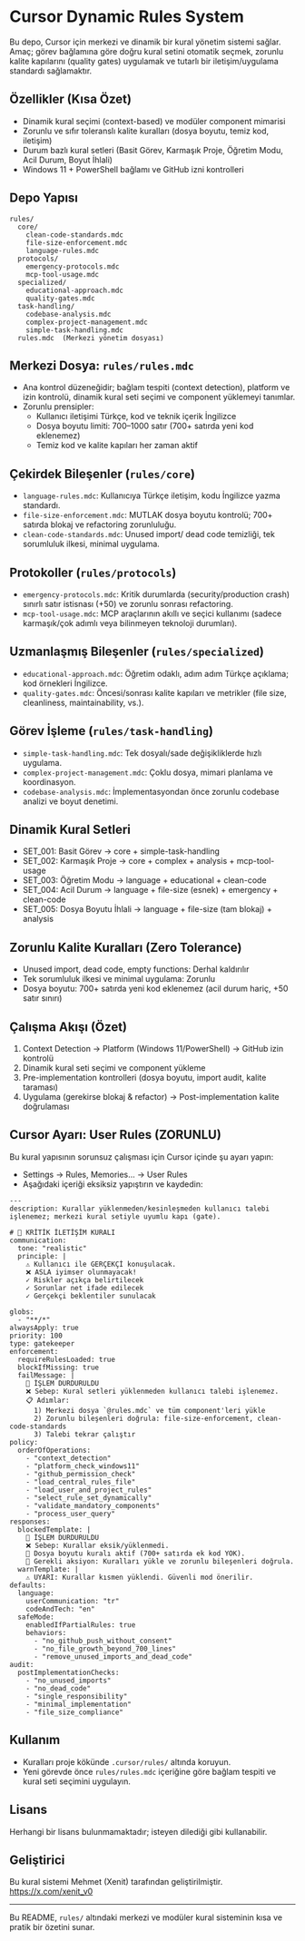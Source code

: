 # Cursor Dynamic Rules System

Bu depo, Cursor için merkezi ve dinamik bir kural yönetim sistemi sağlar. Amaç; görev bağlamına göre doğru kural setini otomatik seçmek, zorunlu kalite kapılarını (quality gates) uygulamak ve tutarlı bir iletişim/uygulama standardı sağlamaktır.

## Özellikler (Kısa Özet)
- Dinamik kural seçimi (context-based) ve modüler component mimarisi
- Zorunlu ve sıfır toleranslı kalite kuralları (dosya boyutu, temiz kod, iletişim)
- Durum bazlı kural setleri (Basit Görev, Karmaşık Proje, Öğretim Modu, Acil Durum, Boyut İhlali)
- Windows 11 + PowerShell bağlamı ve GitHub izni kontrolleri

## Depo Yapısı
```
rules/
  core/
    clean-code-standards.mdc
    file-size-enforcement.mdc
    language-rules.mdc
  protocols/
    emergency-protocols.mdc
    mcp-tool-usage.mdc
  specialized/
    educational-approach.mdc
    quality-gates.mdc
  task-handling/
    codebase-analysis.mdc
    complex-project-management.mdc
    simple-task-handling.mdc
  rules.mdc  (Merkezi yönetim dosyası)
```

## Merkezi Dosya: `rules/rules.mdc`
- Ana kontrol düzeneğidir; bağlam tespiti (context detection), platform ve izin kontrolü, dinamik kural seti seçimi ve component yüklemeyi tanımlar.
- Zorunlu prensipler:
  - Kullanıcı iletişimi Türkçe, kod ve teknik içerik İngilizce
  - Dosya boyutu limiti: 700–1000 satır (700+ satırda yeni kod eklenemez)
  - Temiz kod ve kalite kapıları her zaman aktif

## Çekirdek Bileşenler (`rules/core`)
- `language-rules.mdc`: Kullanıcıya Türkçe iletişim, kodu İngilizce yazma standardı.
- `file-size-enforcement.mdc`: MUTLAK dosya boyutu kontrolü; 700+ satırda blokaj ve refactoring zorunluluğu.
- `clean-code-standards.mdc`: Unused import/ dead code temizliği, tek sorumluluk ilkesi, minimal uygulama.

## Protokoller (`rules/protocols`)
- `emergency-protocols.mdc`: Kritik durumlarda (security/production crash) sınırlı satır istisnası (+50) ve zorunlu sonrası refactoring.
- `mcp-tool-usage.mdc`: MCP araçlarının akıllı ve seçici kullanımı (sadece karmaşık/çok adımlı veya bilinmeyen teknoloji durumları).

## Uzmanlaşmış Bileşenler (`rules/specialized`)
- `educational-approach.mdc`: Öğretim odaklı, adım adım Türkçe açıklama; kod örnekleri İngilizce.
- `quality-gates.mdc`: Öncesi/sonrası kalite kapıları ve metrikler (file size, cleanliness, maintainability, vs.).

## Görev İşleme (`rules/task-handling`)
- `simple-task-handling.mdc`: Tek dosyalı/sade değişikliklerde hızlı uygulama.
- `complex-project-management.mdc`: Çoklu dosya, mimari planlama ve koordinasyon.
- `codebase-analysis.mdc`: İmplementasyondan önce zorunlu codebase analizi ve boyut denetimi.

## Dinamik Kural Setleri
- SET_001: Basit Görev → core + simple-task-handling
- SET_002: Karmaşık Proje → core + complex + analysis + mcp-tool-usage
- SET_003: Öğretim Modu → language + educational + clean-code
- SET_004: Acil Durum → language + file-size (esnek) + emergency + clean-code
- SET_005: Dosya Boyutu İhlali → language + file-size (tam blokaj) + analysis

## Zorunlu Kalite Kuralları (Zero Tolerance)
- Unused import, dead code, empty functions: Derhal kaldırılır
- Tek sorumluluk ilkesi ve minimal uygulama: Zorunlu
- Dosya boyutu: 700+ satırda yeni kod eklenemez (acil durum hariç, +50 satır sınırı)

## Çalışma Akışı (Özet)
1) Context Detection → Platform (Windows 11/PowerShell) → GitHub izin kontrolü
2) Dinamik kural seti seçimi ve component yükleme
3) Pre-implementation kontrolleri (dosya boyutu, import audit, kalite taraması)
4) Uygulama (gerekirse blokaj & refactor) → Post-implementation kalite doğrulaması

## Cursor Ayarı: User Rules (ZORUNLU)
Bu kural yapısının sorunsuz çalışması için Cursor içinde şu ayarı yapın:
- Settings → Rules, Memories... → User Rules
- Aşağıdaki içeriği eksiksiz yapıştırın ve kaydedin:
```
---
description: Kurallar yüklenmeden/kesinleşmeden kullanıcı talebi işlenemez; merkezi kural setiyle uyumlu kapı (gate).

# 🚨 KRİTİK İLETİŞİM KURALI
communication:
  tone: "realistic"
  principle: |
    ⚠️ Kullanıcı ile GERÇEKÇİ konuşulacak. 
    ❌ ASLA iyimser olunmayacak!
    ✓ Riskler açıkça belirtilecek
    ✓ Sorunlar net ifade edilecek
    ✓ Gerçekçi beklentiler sunulacak

globs:
  - "**/*"
alwaysApply: true
priority: 100
type: gatekeeper
enforcement:
  requireRulesLoaded: true
  blockIfMissing: true
  failMessage: |
    🛑 İŞLEM DURDURULDU
    ❌ Sebep: Kural setleri yüklenmeden kullanıcı talebi işlenemez.
    📋 Adımlar:
      1) Merkezi dosya `@rules.mdc` ve tüm component'leri yükle
      2) Zorunlu bileşenleri doğrula: file-size-enforcement, clean-code-standards
      3) Talebi tekrar çalıştır
policy:
  orderOfOperations:
    - "context_detection"
    - "platform_check_windows11"
    - "github_permission_check"
    - "load_central_rules_file"
    - "load_user_and_project_rules"
    - "select_rule_set_dynamically"
    - "validate_mandatory_components"
    - "process_user_query"
responses:
  blockedTemplate: |
    🛑 İŞLEM DURDURULDU
    ❌ Sebep: Kurallar eksik/yüklenmedi.
    📏 Dosya boyutu kuralı aktif (700+ satırda ek kod YOK).
    🔧 Gerekli aksiyon: Kuralları yükle ve zorunlu bileşenleri doğrula.
  warnTemplate: |
    ⚠️ UYARI: Kurallar kısmen yüklendi. Güvenli mod önerilir.
defaults:
  language:
    userCommunication: "tr"
    codeAndTech: "en"
  safeMode:
    enabledIfPartialRules: true
    behaviors:
      - "no_github_push_without_consent"
      - "no_file_growth_beyond_700_lines"
      - "remove_unused_imports_and_dead_code"
audit:
  postImplementationChecks:
    - "no_unused_imports"
    - "no_dead_code"
    - "single_responsibility"
    - "minimal_implementation"
    - "file_size_compliance"
```

## Kullanım
- Kuralları proje kökünde `.cursor/rules/` altında koruyun.
- Yeni görevde önce `rules/rules.mdc` içeriğine göre bağlam tespiti ve kural seti seçimini uygulayın.


## Lisans
Herhangi bir lisans bulunmamaktadır; isteyen dilediği gibi kullanabilir.

## Geliştirici
Bu kural sistemi Mehmet (Xenit) tarafından geliştirilmiştir. https://x.com/xenit_v0

---
Bu README, `rules/` altındaki merkezi ve modüler kural sisteminin kısa ve pratik bir özetini sunar.

